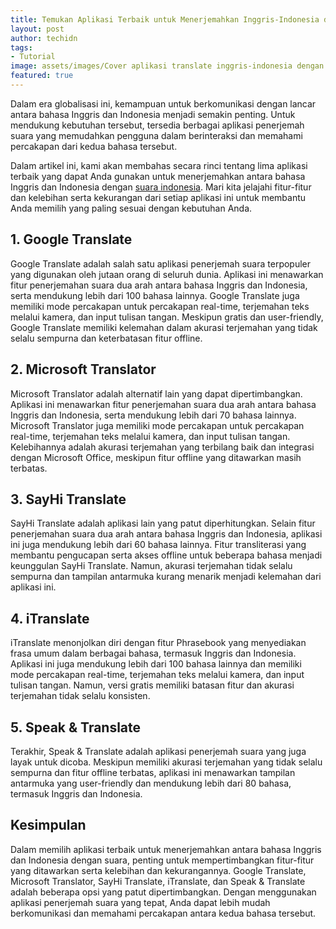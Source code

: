 ```yaml
---
title: Temukan Aplikasi Terbaik untuk Menerjemahkan Inggris-Indonesia dengan Suara!
layout: post
author: techidn
tags:
- Tutorial
image: assets/images/Cover aplikasi translate inggris-indonesia dengan suara.jpg
featured: true
---
```


Dalam era globalisasi ini, kemampuan untuk berkomunikasi dengan lancar antara bahasa Inggris dan Indonesia menjadi semakin penting. Untuk mendukung kebutuhan tersebut, tersedia berbagai aplikasi penerjemah suara yang memudahkan pengguna dalam berinteraksi dan memahami percakapan dari kedua bahasa tersebut.

Dalam artikel ini, kami akan membahas secara rinci tentang lima aplikasi terbaik yang dapat Anda gunakan untuk menerjemahkan antara bahasa Inggris dan Indonesia dengan [suara indonesia](https://www.wameta.id). Mari kita jelajahi fitur-fitur dan kelebihan serta kekurangan dari setiap aplikasi ini untuk membantu Anda memilih yang paling sesuai dengan kebutuhan Anda.

## 1. Google Translate
Google Translate adalah salah satu aplikasi penerjemah suara terpopuler yang digunakan oleh jutaan orang di seluruh dunia. Aplikasi ini menawarkan fitur penerjemahan suara dua arah antara bahasa Inggris dan Indonesia, serta mendukung lebih dari 100 bahasa lainnya. Google Translate juga memiliki mode percakapan untuk percakapan real-time, terjemahan teks melalui kamera, dan input tulisan tangan. Meskipun gratis dan user-friendly, Google Translate memiliki kelemahan dalam akurasi terjemahan yang tidak selalu sempurna dan keterbatasan fitur offline.

## 2. Microsoft Translator
Microsoft Translator adalah alternatif lain yang dapat dipertimbangkan. Aplikasi ini menawarkan fitur penerjemahan suara dua arah antara bahasa Inggris dan Indonesia, serta mendukung lebih dari 70 bahasa lainnya. Microsoft Translator juga memiliki mode percakapan untuk percakapan real-time, terjemahan teks melalui kamera, dan input tulisan tangan. Kelebihannya adalah akurasi terjemahan yang terbilang baik dan integrasi dengan Microsoft Office, meskipun fitur offline yang ditawarkan masih terbatas.

## 3. SayHi Translate
SayHi Translate adalah aplikasi lain yang patut diperhitungkan. Selain fitur penerjemahan suara dua arah antara bahasa Inggris dan Indonesia, aplikasi ini juga mendukung lebih dari 60 bahasa lainnya. Fitur transliterasi yang membantu pengucapan serta akses offline untuk beberapa bahasa menjadi keunggulan SayHi Translate. Namun, akurasi terjemahan tidak selalu sempurna dan tampilan antarmuka kurang menarik menjadi kelemahan dari aplikasi ini.

## 4. iTranslate
iTranslate menonjolkan diri dengan fitur Phrasebook yang menyediakan frasa umum dalam berbagai bahasa, termasuk Inggris dan Indonesia. Aplikasi ini juga mendukung lebih dari 100 bahasa lainnya dan memiliki mode percakapan real-time, terjemahan teks melalui kamera, dan input tulisan tangan. Namun, versi gratis memiliki batasan fitur dan akurasi terjemahan tidak selalu konsisten.

## 5. Speak & Translate
Terakhir, Speak & Translate adalah aplikasi penerjemah suara yang juga layak untuk dicoba. Meskipun memiliki akurasi terjemahan yang tidak selalu sempurna dan fitur offline terbatas, aplikasi ini menawarkan tampilan antarmuka yang user-friendly dan mendukung lebih dari 80 bahasa, termasuk Inggris dan Indonesia.

## Kesimpulan
Dalam memilih aplikasi terbaik untuk menerjemahkan antara bahasa Inggris dan Indonesia dengan suara, penting untuk mempertimbangkan fitur-fitur yang ditawarkan serta kelebihan dan kekurangannya. Google Translate, Microsoft Translator, SayHi Translate, iTranslate, dan Speak & Translate adalah beberapa opsi yang patut dipertimbangkan. Dengan menggunakan aplikasi penerjemah suara yang tepat, Anda dapat lebih mudah berkomunikasi dan memahami percakapan antara kedua bahasa tersebut.
